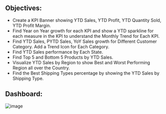 ## Objectives:
  * Create a KPI Banner showing YTD Sales, YTD Profit, YTD Quantity Sold, YTD Profit Margin.
  * Find Year on Year growth for each KPI and show a YTD sparkline for each measure in the KPI to understand the Monthly Trend for Each KPI.
  * Find YTD Sales, PYTD Sales, YoY Sales growth for Different Customer Category. Add a Trend Icon for Each Category.
  * Find YTD Sales performance by Each State.
  * Find Top 5 and Bottom 5 Products by YTD Sales.
  * Visualize YTD Sales by Region to show Best and Worst Performing Region all over the Country.
  * Find the Best Shipping Types percentage by showing the YTD Sales by Shipping Type.

## Dashboard:

![image](https://github.com/bala-1409/Power-BI-Visualization-Project/assets/136687053/65b2b2bd-83a8-419a-92c8-2d81469e815b)
